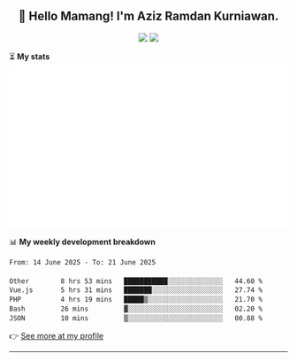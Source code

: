 <h2 align="center">👋 Hello Mamang! I'm Aziz Ramdan Kurniawan.</h2>  
<p align="center">
  <img src="https://komarev.com/ghpvc/?username=azizramdan">
  <img src="https://wakatime.com/badge/user/90056fa0-4c31-4eca-954e-2a3ac05896f9.svg">
</p>
    
⏳ **My stats**  
![](https://raw.githubusercontent.com/azizramdan/github-stats/master/generated/overview.svg#gh-dark-mode-only)

📊 **My weekly development breakdown**
<!--START_SECTION:waka-->

```txt
From: 14 June 2025 - To: 21 June 2025

Other        8 hrs 53 mins   ███████████░░░░░░░░░░░░░░   44.60 %
Vue.js       5 hrs 31 mins   ███████░░░░░░░░░░░░░░░░░░   27.74 %
PHP          4 hrs 19 mins   █████▒░░░░░░░░░░░░░░░░░░░   21.70 %
Bash         26 mins         ▓░░░░░░░░░░░░░░░░░░░░░░░░   02.20 %
JSON         10 mins         ▒░░░░░░░░░░░░░░░░░░░░░░░░   00.88 %
```

<!--END_SECTION:waka-->
👉 [See more at my profile](https://wakatime.com/@azizramdan)
***
